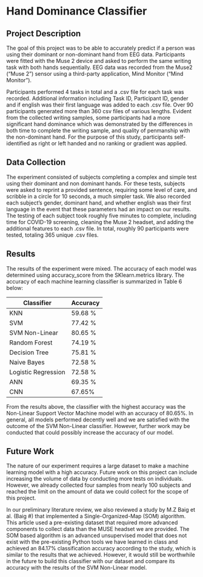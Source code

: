 # Hand Dominance Classifier

## Project Description

<p>The goal of this project was to be able to accurately predict if a person was using their dominant
or non-dominant hand from EEG data. Participants were fitted with the Muse 2 device and
asked to perform the same writing task with both hands sequentially. EEG data was recorded
from the Muse2 (“Muse 2”) sensor using a third-party application, Mind Monitor (“Mind Monitor”).</p>

<p>Participants performed 4 tasks in total and a .csv file for each task was recorded. Additional
information including Task ID, Participant ID, gender and if english was their first language was
added to each .csv file. Over 90 participants generated more than 360 csv files of various
lengths. Evident from the collected writing samples, some participants had a more significant
hand dominance which was demonstrated by the differences in both time to complete the writing
sample, and quality of penmanship with the non-dominant hand. For the purpose of this study,
participants self-identified as right or left handed and no ranking or gradient was applied.</p>

## Data Collection

The experiment consisted of subjects completing a complex and simple test using their
dominant and non dominant hands. For these tests, subjects were asked to reprint a provided
sentence, requiring some level of care, and scribble in a circle for 10 seconds, a much simpler task. We also recorded each subject’s gender, dominant hand, and whether english was their first language in the event that these parameters had an impact on our results. The testing of each subject took roughly five minutes to complete, including time for COVID-19 screening, cleaning the Muse 2 headset, and adding the additional features to each .csv file. In total, roughly 90 participants were tested, totaling 365 unique .csv files.

## Results

<p>The results of the experiment were mixed.  The accuracy of each model was determined using accuracy_score from the SKlearn.metrics library. The accuracy of each machine learning classifier is summarized in Table 6 below:</p>

| Classifier | Accuracy |
|------------|----------|
| KNN        | 59.68 %     |
| SVM        | 77.42 %    |
| SVM Non-Linear | 80.65 %    |
| Random Forest | 74.19 %    |
| Decision Tree | 75.81 %    |
| Naive Bayes | 72.58 %    |
| Logistic Regression | 72.58 %    |
| ANN | 69.35 %    |
| CNN | 67.65%   |

<p>From the results above, the classifier with the highest accuracy was the Non-Linear Support
Vector Machine model with an accuracy of 80.65%. In general, all models performed decently
well and we are satisfied with the outcome of the SVM Non-Linear classifier. However, further work may be conducted that could possibly increase the accuracy of our model.</p>

## Future Work

<p>The nature of our experiment requires a large dataset to make a machine learning model with a
high accuracy. Future work on this project can include increasing the volume of data by
conducting more tests on individuals. However, we already collected four samples from nearly
100 subjects and reached the limit on the amount of data we could collect for the scope of this
project.</p>

<p>In our preliminary literature review, we also reviewed a study by M.Z Baig et al. (Baig #) that
implemented a Single-Organized-Map (SOM) algorithm. This article used a pre-existing dataset
that required more advanced components to collect data than the MUSE headset we are
provided. The SOM based algorithm is an advanced unsupervised model that does not exist
with the pre-existing Python tools we have learned in class and achieved an 84.17%
classification accuracy according to the study, which is similar to the results that we achieved.
However, it would still be worthwhile in the future to build this classifier with our dataset and
compare its accuracy with the results of the SVM Non-Linear model.</p>


